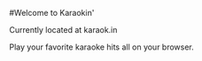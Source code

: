 #Welcome to Karaokin'

Currently located at karaok.in

Play your favorite karaoke hits all on your browser.

 

